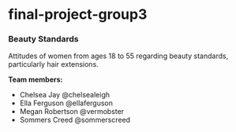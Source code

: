 # final-project-group3
### Beauty Standards

Attitudes of women from ages 18 to 55 regarding beauty standards, particularly hair extensions.

**Team members:** 

* Chelsea Jay @chelsealeigh
* Ella Ferguson @ellaferguson
* Megan Robertson @vermobster
* Sommers Creed @sommerscreed

